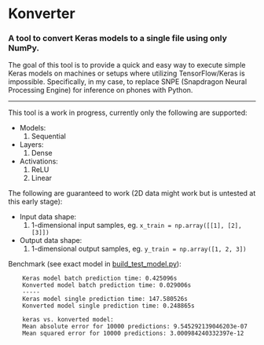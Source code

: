 # Konverter
### A tool to convert Keras models to a single file using only NumPy.

The goal of this tool is to provide a quick and easy way to execute simple Keras models on machines or setups where utilizing TensorFlow/Keras is impossible. Specifically, in my case, to replace SNPE (Snapdragon Neural Processing Engine) for inference on phones with Python.

---
This tool is a work in progress, currently only the following are supported:

  - Models:
    1. Sequential
  - Layers:
    1. Dense
  - Activations:
    1. ReLU
    2. Linear

The following are guaranteed to work (2D data might work but is untested at this early stage):

  - Input data shape:
    1. 1-dimensional input samples, eg. `x_train = np.array([[1], [2], [3]])`
  - Output data shape:
    1. 1-dimensional output samples, eg. `y_train = np.array([1, 2, 3])`

Benchmark (see exact model in [build_test_model.py](build_test_model.py)):
```
    Keras model batch prediction time: 0.425096s
    Konverted model batch prediction time: 0.029006s
    -----
    Keras model single prediction time: 147.580526s
    Konverted model single prediction time: 0.248865s
    
    keras vs. konverted model:
    Mean absolute error for 10000 predictions: 9.545292139046203e-07
    Mean squared error for 10000 predictions: 3.000984240332397e-12
```